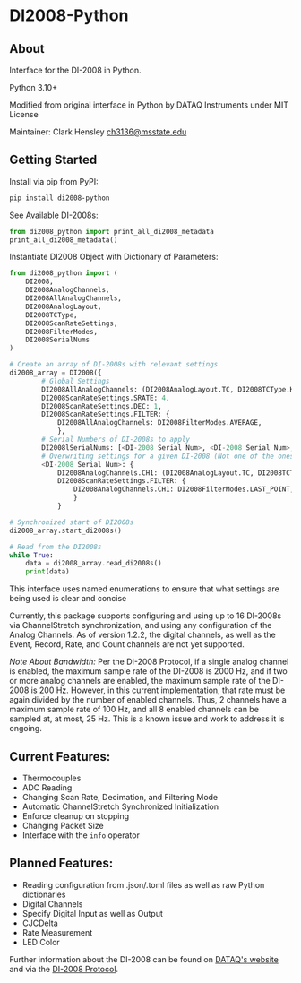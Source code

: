 # DI2008-Python

## About
Interface for the DI-2008 in Python.

Python 3.10+

Modified from original interface in Python by DATAQ Instruments under MIT License

Maintainer: Clark Hensley ch3136@msstate.edu

## Getting Started
Install via pip from PyPI:
```sh
pip install di2008-python
```

See Available DI-2008s:
```py
from di2008_python import print_all_di2008_metadata
print_all_di2008_metadata()
```

Instantiate DI2008 Object with Dictionary of Parameters:
```py
from di2008_python import (
    DI2008,
    DI2008AnalogChannels,
    DI2008AllAnalogChannels,
    DI2008AnalogLayout,
    DI2008TCType,
    DI2008ScanRateSettings,
    DI2008FilterModes,
    DI2008SerialNums
)

# Create an array of DI-2008s with relevant settings
di2008_array = DI2008({
        # Global Settings
        DI2008AllAnalogChannels: (DI2008AnalogLayout.TC, DI2008TCType.K),
        DI2008ScanRateSettings.SRATE: 4,
        DI2008ScanRateSettings.DEC: 1,
        DI2008ScanRateSettings.FILTER: {
            DI2008AllAnalogChannels: DI2008FilterModes.AVERAGE,
            },
        # Serial Numbers of DI-2008s to apply
        DI2008lSerialNums: [<DI-2008 Serial Num>, <DI-2008 Serial Num>, ...],
        # Overwriting settings for a given DI-2008 (Not one of the ones listed above)
        <DI-2008 Serial Num>: {
            DI2008AnalogChannels.CH1: (DI2008AnalogLayout.TC, DI2008TCType.N),
            DI2008ScanRateSettings.FILTER: {
                DI2008AnalogChannels.CH1: DI2008FilterModes.LAST_POINT,
                }
            }

# Synchronized start of DI2008s
di2008_array.start_di2008s()

# Read from the DI2008s
while True:
    data = di2008_array.read_di2008s()
    print(data)
```

This interface uses named enumerations to ensure that what settings are being used is clear and concise

Currently, this package supports configuring and using up to 16 DI-2008s via ChannelStretch synchronization, and using any configuration of the Analog Channels. As of version 1.2.2, the digital channels, as well as the Event, Record, Rate, and Count channels are not yet supported.

*Note About Bandwidth:*
Per the DI-2008 Protocol, if a single analog channel is enabled, the maximum sample rate of the DI-2008 is 2000 Hz, and if two or more analog channels are enabled, the maximum sample rate of the DI-2008 is 200 Hz. However, in this current implementation, that rate must be again divided by the number of enabled channels. Thus, 2 channels have a maximum sample rate of 100 Hz, and all 8 enabled channels can be sampled at, at most, 25 Hz. This is a known issue and work to address it is ongoing.

## Current Features:
* Thermocouples
* ADC Reading
* Changing Scan Rate, Decimation, and Filtering Mode
* Automatic ChannelStretch Synchronized Initialization
* Enforce cleanup on stopping
* Changing Packet Size
* Interface with the `info` operator

## Planned Features:
* Reading configuration from .json/.toml files as well as raw Python dictionaries
* Digital Channels
* Specify Digital Input as well as Output
* CJCDelta
* Rate Measurement
* LED Color

Further information about the DI-2008 can be found on [DATAQ's website](https://www.dataq.com/products/di-2008) and via the [DI-2008 Protocol](https://www.dataq.com/resources/pdfs/misc/di-2008%20protocol.pdf).
